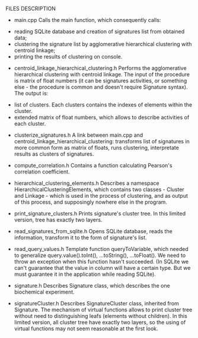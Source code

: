 FILES DESCRIPTION
* main.cpp
Calls the main function, which consequently calls:
- reading SQLite database and creation of signatures list from obtained data;
- clustering the signature list by agglomerative hierarchical clustering with centroid linkage;
- printing the results of clustering on console.

* centroid_linkage_hierarchical_clustering.h
Performs the agglomerative hierarchical clustering with centroid linkage. 
The input of the procedure is matrix of float numbers (it can be signatures activities, or something else - the procedure is common and doesn't require Signature syntax).
The output is:
- list of clusters. Each clusters contains the indexes of elements within the cluster.
- extended matrix of float numbers, which allows to describe activities of each cluster.

* clusterize_signatures.h
A link between main.cpp and centroid_linkage_hierarchical_clustering: transforms list of signatures in more common form as matrix of floats, runs clustering, interpretate results as clusters of signatures.

* compute_correlation.h
Contains a function calculating Pearson's correlation coefficient.

* hierarchical_clustering_elements.h
Describes a namespace HierarchicalClusteringElements, which contains two classes - Cluster and Linkage - which is used in the process of clustering, and as output of this process, and supposingly nowhere else in the program.

* print_signature_clusters.h
Prints signature's cluster tree. In this limited version, tree has exactly two layers.

* read_signatures_from_sqlite.h
Opens SQLite database, reads the information, transform it to the form of signature's list.

* read_query_values.h
Template function queryToVariable, which needed to generalize query.value().toInt(), ...toString(), ...toFloat(). We need to throw an exception when this function hasn't succeeded. (In SQLite we can't guarantee that the value in column will have a certain type. But we must guarantee it in the application while reading SQLite).

* signature.h
Describes Signature class, which describes the one biochemical experiment.

* signatureCluster.h
Describes SignatureCluster class, inherited from Signature. The mechanism of virtual functions allows to print cluster tree without need to distinguishing leafs (elements without children). In this limited version, all cluster tree have exactly two layers, so the using of virtual functions may not seem reasonable at the first look.   
